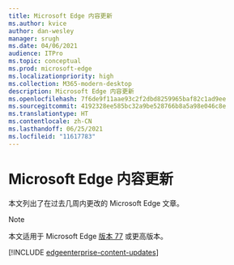 ```yaml
---
title: Microsoft Edge 内容更新
ms.author: kvice
author: dan-wesley
manager: srugh
ms.date: 04/06/2021
audience: ITPro
ms.topic: conceptual
ms.prod: microsoft-edge
ms.localizationpriority: high
ms.collection: M365-modern-desktop
description: Microsoft Edge 内容更新
ms.openlocfilehash: 7f6de9f11aae93c2f2dbd8259965baf82c1ad9ee
ms.sourcegitcommit: 4192328ee585bc32a9be528766b8a5a98e046c8e
ms.translationtype: HT
ms.contentlocale: zh-CN
ms.lasthandoff: 06/25/2021
ms.locfileid: "11617783"
---
```

# <a name="microsoft-edge-content-updates"></a>Microsoft Edge 内容更新

本文列出了在过去几周内更改的 Microsoft Edge 文章。

> [!NOTE]
> 本文适用于 Microsoft Edge [版本 77](https://support.microsoft.com/help/4027011/microsoft-edge-find-out-which-version-you-have?ocid=MicrosoftStore-EdgeVersion) 或更高版本。

[!INCLUDE [edgeenterprise-content-updates](./includes/edgeenterprise-content-updates.md)]
